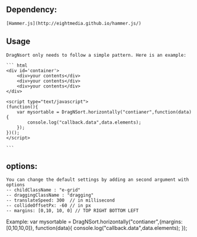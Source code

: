 ## Dependency:
    [Hammer.js](http://eightmedia.github.io/hammer.js/)

## Usage
    DragNsort only needs to follow a simple pattern. Here is an example:
    
    ``` html
    <div id='container'>
        <div>your contents</div>
        <div>your contents</div>
        <div>your contents</div>
    </div>
    
    <script type="text/javascript">
    (function(){
        var mysortable = DragNSort.horizontally("contianer",function(data){
            console.log("callback.data",data.elements);
        });
    })();
    </script>
    
    ```

## options:
    You can change the default settings by adding an second argument with options
    -- childClassName : "e-grid"
    -- draggingClassName : "dragging"
    -- translateSpeed: 300  // in millisecond
    -- collideOffsetPx: -60 // in px
    -- margins: [0,10, 10, 0] // TOP RIGHT BOTTOM LEFT

Example:
    var mysortable = DragNSort.horizontally("contianer",{margins:[0,10,10,0]}, function(data){
        console.log("callback.data",data.elements);
    });
